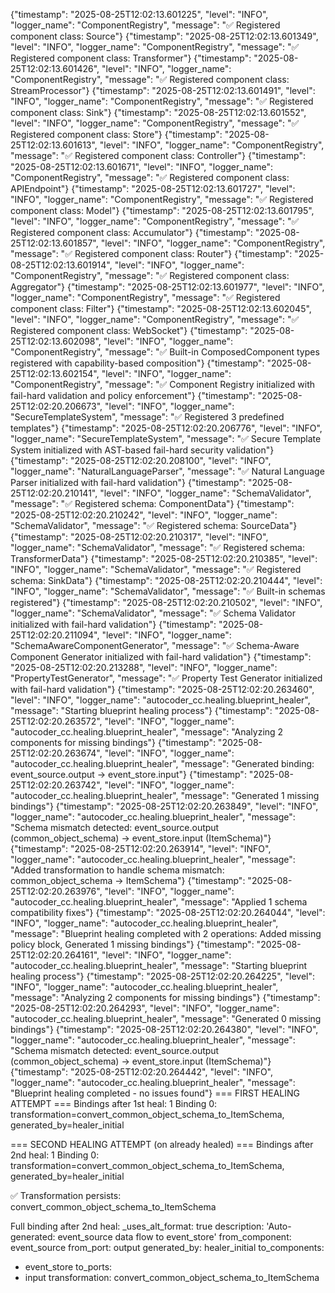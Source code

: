 {"timestamp": "2025-08-25T12:02:13.601225", "level": "INFO", "logger_name": "ComponentRegistry", "message": "✅ Registered component class: Source"}
{"timestamp": "2025-08-25T12:02:13.601349", "level": "INFO", "logger_name": "ComponentRegistry", "message": "✅ Registered component class: Transformer"}
{"timestamp": "2025-08-25T12:02:13.601426", "level": "INFO", "logger_name": "ComponentRegistry", "message": "✅ Registered component class: StreamProcessor"}
{"timestamp": "2025-08-25T12:02:13.601491", "level": "INFO", "logger_name": "ComponentRegistry", "message": "✅ Registered component class: Sink"}
{"timestamp": "2025-08-25T12:02:13.601552", "level": "INFO", "logger_name": "ComponentRegistry", "message": "✅ Registered component class: Store"}
{"timestamp": "2025-08-25T12:02:13.601613", "level": "INFO", "logger_name": "ComponentRegistry", "message": "✅ Registered component class: Controller"}
{"timestamp": "2025-08-25T12:02:13.601671", "level": "INFO", "logger_name": "ComponentRegistry", "message": "✅ Registered component class: APIEndpoint"}
{"timestamp": "2025-08-25T12:02:13.601727", "level": "INFO", "logger_name": "ComponentRegistry", "message": "✅ Registered component class: Model"}
{"timestamp": "2025-08-25T12:02:13.601795", "level": "INFO", "logger_name": "ComponentRegistry", "message": "✅ Registered component class: Accumulator"}
{"timestamp": "2025-08-25T12:02:13.601857", "level": "INFO", "logger_name": "ComponentRegistry", "message": "✅ Registered component class: Router"}
{"timestamp": "2025-08-25T12:02:13.601914", "level": "INFO", "logger_name": "ComponentRegistry", "message": "✅ Registered component class: Aggregator"}
{"timestamp": "2025-08-25T12:02:13.601977", "level": "INFO", "logger_name": "ComponentRegistry", "message": "✅ Registered component class: Filter"}
{"timestamp": "2025-08-25T12:02:13.602045", "level": "INFO", "logger_name": "ComponentRegistry", "message": "✅ Registered component class: WebSocket"}
{"timestamp": "2025-08-25T12:02:13.602098", "level": "INFO", "logger_name": "ComponentRegistry", "message": "✅ Built-in ComposedComponent types registered with capability-based composition"}
{"timestamp": "2025-08-25T12:02:13.602154", "level": "INFO", "logger_name": "ComponentRegistry", "message": "✅ Component Registry initialized with fail-hard validation and policy enforcement"}
{"timestamp": "2025-08-25T12:02:20.206673", "level": "INFO", "logger_name": "SecureTemplateSystem", "message": "✅ Registered 3 predefined templates"}
{"timestamp": "2025-08-25T12:02:20.206776", "level": "INFO", "logger_name": "SecureTemplateSystem", "message": "✅ Secure Template System initialized with AST-based fail-hard security validation"}
{"timestamp": "2025-08-25T12:02:20.208100", "level": "INFO", "logger_name": "NaturalLanguageParser", "message": "✅ Natural Language Parser initialized with fail-hard validation"}
{"timestamp": "2025-08-25T12:02:20.210141", "level": "INFO", "logger_name": "SchemaValidator", "message": "✅ Registered schema: ComponentData"}
{"timestamp": "2025-08-25T12:02:20.210242", "level": "INFO", "logger_name": "SchemaValidator", "message": "✅ Registered schema: SourceData"}
{"timestamp": "2025-08-25T12:02:20.210317", "level": "INFO", "logger_name": "SchemaValidator", "message": "✅ Registered schema: TransformerData"}
{"timestamp": "2025-08-25T12:02:20.210385", "level": "INFO", "logger_name": "SchemaValidator", "message": "✅ Registered schema: SinkData"}
{"timestamp": "2025-08-25T12:02:20.210444", "level": "INFO", "logger_name": "SchemaValidator", "message": "✅ Built-in schemas registered"}
{"timestamp": "2025-08-25T12:02:20.210502", "level": "INFO", "logger_name": "SchemaValidator", "message": "✅ Schema Validator initialized with fail-hard validation"}
{"timestamp": "2025-08-25T12:02:20.211094", "level": "INFO", "logger_name": "SchemaAwareComponentGenerator", "message": "✅ Schema-Aware Component Generator initialized with fail-hard validation"}
{"timestamp": "2025-08-25T12:02:20.213288", "level": "INFO", "logger_name": "PropertyTestGenerator", "message": "✅ Property Test Generator initialized with fail-hard validation"}
{"timestamp": "2025-08-25T12:02:20.263460", "level": "INFO", "logger_name": "autocoder_cc.healing.blueprint_healer", "message": "Starting blueprint healing process"}
{"timestamp": "2025-08-25T12:02:20.263572", "level": "INFO", "logger_name": "autocoder_cc.healing.blueprint_healer", "message": "Analyzing 2 components for missing bindings"}
{"timestamp": "2025-08-25T12:02:20.263674", "level": "INFO", "logger_name": "autocoder_cc.healing.blueprint_healer", "message": "Generated binding: event_source.output → event_store.input"}
{"timestamp": "2025-08-25T12:02:20.263742", "level": "INFO", "logger_name": "autocoder_cc.healing.blueprint_healer", "message": "Generated 1 missing bindings"}
{"timestamp": "2025-08-25T12:02:20.263849", "level": "INFO", "logger_name": "autocoder_cc.healing.blueprint_healer", "message": "Schema mismatch detected: event_source.output (common_object_schema) -> event_store.input (ItemSchema)"}
{"timestamp": "2025-08-25T12:02:20.263914", "level": "INFO", "logger_name": "autocoder_cc.healing.blueprint_healer", "message": "Added transformation to handle schema mismatch: common_object_schema -> ItemSchema"}
{"timestamp": "2025-08-25T12:02:20.263976", "level": "INFO", "logger_name": "autocoder_cc.healing.blueprint_healer", "message": "Applied 1 schema compatibility fixes"}
{"timestamp": "2025-08-25T12:02:20.264044", "level": "INFO", "logger_name": "autocoder_cc.healing.blueprint_healer", "message": "Blueprint healing completed with 2 operations: Added missing policy block, Generated 1 missing bindings"}
{"timestamp": "2025-08-25T12:02:20.264161", "level": "INFO", "logger_name": "autocoder_cc.healing.blueprint_healer", "message": "Starting blueprint healing process"}
{"timestamp": "2025-08-25T12:02:20.264225", "level": "INFO", "logger_name": "autocoder_cc.healing.blueprint_healer", "message": "Analyzing 2 components for missing bindings"}
{"timestamp": "2025-08-25T12:02:20.264293", "level": "INFO", "logger_name": "autocoder_cc.healing.blueprint_healer", "message": "Generated 0 missing bindings"}
{"timestamp": "2025-08-25T12:02:20.264380", "level": "INFO", "logger_name": "autocoder_cc.healing.blueprint_healer", "message": "Schema mismatch detected: event_source.output (common_object_schema) -> event_store.input (ItemSchema)"}
{"timestamp": "2025-08-25T12:02:20.264442", "level": "INFO", "logger_name": "autocoder_cc.healing.blueprint_healer", "message": "Blueprint healing completed - no issues found"}
=== FIRST HEALING ATTEMPT ===
Bindings after 1st heal: 1
  Binding 0: transformation=convert_common_object_schema_to_ItemSchema, generated_by=healer_initial

=== SECOND HEALING ATTEMPT (on already healed) ===
Bindings after 2nd heal: 1
  Binding 0: transformation=convert_common_object_schema_to_ItemSchema, generated_by=healer_initial

✅ Transformation persists: convert_common_object_schema_to_ItemSchema

Full binding after 2nd heal:
_uses_alt_format: true
description: 'Auto-generated: event_source data flow to event_store'
from_component: event_source
from_port: output
generated_by: healer_initial
to_components:
- event_store
to_ports:
- input
transformation: convert_common_object_schema_to_ItemSchema

